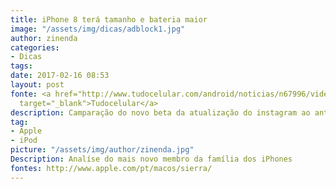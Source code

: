 ```yaml
---
title: iPhone 8 terá tamanho e bateria maior
image: "/assets/img/dicas/adblock1.jpg"
author: zinenda
categories:
- Dicas
tags: 
date: 2017-02-16 08:53
layout: post
fonte: <a href="http://www.tudocelular.com/android/noticias/n67996/videochamadas-no-android-via-booyah-app.html"
  target="_blank">Tudocelular</a>
description: Camparação do novo beta da atualização do instagram ao antigo beta
tag:
- Apple
- iPod
picture: "/assets/img/author/zinenda.jpg"
Description: Analíse do mais novo membro da família dos iPhones
fontes: http://www.apple.com/pt/macos/sierra/
---
```

